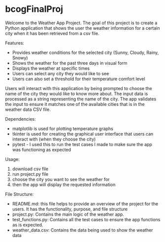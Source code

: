 # bcogFinalProj

Welcome to the Weather App Project. The goal of this project is to create a Python application that shows the user the weather information for a certain city when it has been retrieved from a csv file. 

Features:
- Provides weather conditions for the selected city (Sunny, Cloudy, Rainy, Snowy)
- Shows the weather for the past three days in visual form
- Displays the weather at specific times
- Users can select any city they would like to see
- Users can also set a threshold for their temperature comfort level

Users will interact with this application by being prompted to choose the name of the city they would like to know more about. The input data is processed as a string representing the name of the city. The app validates the input to ensure it matches one of the available cities that is in the weather data CSV file.

Dependencies:
- matplotlib is used for plotting temperature graphs
- tkinter is used for creating the graphical user interface that users can interact with (when they choose the city)
- pytest - I used this to run the test cases I made to make sure the app was functioning as expected

Usage:
1. download csv file
2. run project.py file
3. choose the city you want to see the weather for
4. then the app will display the requested information

File Structure:
- README.md: this file helps to provide an overview of the project for the users. It has the functionality, purpose, and file structure
- project.py: Contains the main logic of the weather app.
- test_functions.py: Contains all the test cases to ensure the app functions as is expected.
- weather_data.csv: Contains the data being used to show the weather data
